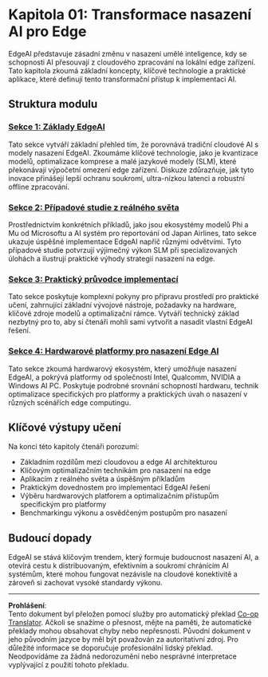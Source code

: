 <!--
CO_OP_TRANSLATOR_METADATA:
{
  "original_hash": "ddfe62b8e130979b7034bc6fbb7d510c",
  "translation_date": "2025-09-18T16:39:44+00:00",
  "source_file": "Module01/README.md",
  "language_code": "cs"
}
-->
# Kapitola 01: Transformace nasazení AI pro Edge

EdgeAI představuje zásadní změnu v nasazení umělé inteligence, kdy se schopnosti AI přesouvají z cloudového zpracování na lokální edge zařízení. Tato kapitola zkoumá základní koncepty, klíčové technologie a praktické aplikace, které definují tento transformační přístup k implementaci AI.

## Struktura modulu

### [Sekce 1: Základy EdgeAI](./01.EdgeAIFundamentals.md)
Tato sekce vytváří základní přehled tím, že porovnává tradiční cloudové AI s modely nasazení EdgeAI. Zkoumáme klíčové technologie, jako je kvantizace modelů, optimalizace komprese a malé jazykové modely (SLM), které překonávají výpočetní omezení edge zařízení. Diskuze zdůrazňuje, jak tyto inovace přinášejí lepší ochranu soukromí, ultra-nízkou latenci a robustní offline zpracování.

### [Sekce 2: Případové studie z reálného světa](./02.RealWorldCaseStudies.md)
Prostřednictvím konkrétních příkladů, jako jsou ekosystémy modelů Phi a Mu od Microsoftu a AI systém pro reportování od Japan Airlines, tato sekce ukazuje úspěšné implementace EdgeAI napříč různými odvětvími. Tyto případové studie potvrzují výjimečný výkon SLM při specializovaných úlohách a ilustrují praktické výhody strategií nasazení na edge.

### [Sekce 3: Praktický průvodce implementací](./03.PracticalImplementationGuide.md)
Tato sekce poskytuje komplexní pokyny pro přípravu prostředí pro praktické učení, zahrnující základní vývojové nástroje, požadavky na hardware, klíčové zdroje modelů a optimalizační rámce. Vytváří technický základ nezbytný pro to, aby si čtenáři mohli sami vytvořit a nasadit vlastní EdgeAI řešení.

### [Sekce 4: Hardwarové platformy pro nasazení Edge AI](./04.EdgeDeployment.md)
Tato sekce zkoumá hardwarový ekosystém, který umožňuje nasazení EdgeAI, a pokrývá platformy od společností Intel, Qualcomm, NVIDIA a Windows AI PC. Poskytuje podrobné srovnání schopností hardwaru, technik optimalizace specifických pro platformy a praktických úvah o nasazení v různých scénářích edge computingu.

## Klíčové výstupy učení

Na konci této kapitoly čtenáři porozumí:
- Základním rozdílům mezi cloudovou a edge AI architekturou
- Klíčovým optimalizačním technikám pro nasazení na edge
- Aplikacím z reálného světa a úspěšným příkladům
- Praktickým dovednostem pro implementaci EdgeAI řešení
- Výběru hardwarových platforem a optimalizačním přístupům specifickým pro platformy
- Benchmarkingu výkonu a osvědčeným postupům pro nasazení

## Budoucí dopady

EdgeAI se stává klíčovým trendem, který formuje budoucnost nasazení AI, a otevírá cestu k distribuovaným, efektivním a soukromí chránícím AI systémům, které mohou fungovat nezávisle na cloudové konektivitě a zároveň si zachovat vysoké standardy výkonu.

---

**Prohlášení**:  
Tento dokument byl přeložen pomocí služby pro automatický překlad [Co-op Translator](https://github.com/Azure/co-op-translator). Ačkoli se snažíme o přesnost, mějte na paměti, že automatické překlady mohou obsahovat chyby nebo nepřesnosti. Původní dokument v jeho původním jazyce by měl být považován za autoritativní zdroj. Pro důležité informace se doporučuje profesionální lidský překlad. Neodpovídáme za žádná nedorozumění nebo nesprávné interpretace vyplývající z použití tohoto překladu.